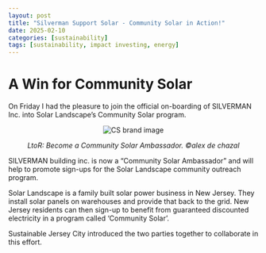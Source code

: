 ```yaml
---
layout: post
title: "Silverman Support Solar - Community Solar in Action!"
date: 2025-02-10
categories: [sustainability]
tags: [sustainability, impact investing, energy]
---
```

# A Win for Community Solar

On Friday I had the pleasure to join the official on-boarding of SILVERMAN Inc. into Solar Landscape’s Community Solar program.

<div style="text-align: center;">
  <img src="{{ '/assets/images/CommunitySolarAmbassador.jpeg' | relative_url }}" alt="CS brand image" style="max-width: 100%; height: auto;">
  <p><em>LtoR: Become a Community Solar Ambassador. &copy;alex de chazal</em></p>
</div>

SILVERMAN building inc. is now a “Community Solar Ambassador” and will help to promote sign-ups for the Solar Landscape community outreach program. 

Solar Landscape is a family built solar power business in New Jersey. They install solar panels on warehouses and provide that back to the grid. New Jersey residents can then sign-up to benefit from guaranteed discounted electricity in a program called ‘Community Solar’.

Sustainable Jersey City introduced the two parties together to collaborate in this effort. 

